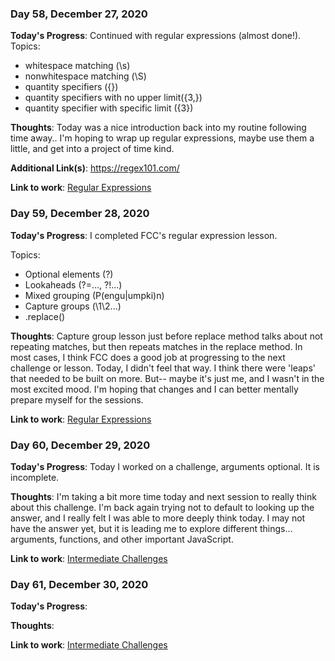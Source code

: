 ### Day 58, December 27, 2020

**Today's Progress**: Continued with regular expressions (almost done!).
Topics: 
- whitespace matching (\s)
- nonwhitespace matching (\S)
- quantity specifiers ({})
- quantity specifiers with no upper limit({3,})
- quantity specifier with specific limit ({3})

**Thoughts**: Today was a nice introduction back into my routine following time away.. I'm hoping to wrap up regular expressions, maybe use them a little, and get into a project of time kind.

**Additional Link(s)**: https://regex101.com/

**Link to work**: [Regular Expressions](https://github.com/jdemarc/100-days-of-code/tree/main/fcc-js-algorithms-dstructures/regular-expressions)

### Day 59, December 28, 2020

**Today's Progress**: I completed FCC's regular expression lesson.

Topics: 
- Optional elements (?)
- Lookaheads (?=..., ?!...)
- Mixed grouping (P(engu|umpki)n)
- Capture groups (\1\2...)
- .replace()

**Thoughts**: Capture group lesson just before replace method talks about not repeating matches, but then repeats matches in the replace method. In most cases, I think FCC does a good job at progressing to the next challenge or lesson. Today, I didn't feel that way. I think there were 'leaps' that needed to be built on more. But-- maybe it's just me, and I wasn't in the most excited mood. I'm hoping that changes and I can better mentally prepare myself for the sessions.

**Link to work**: [Regular Expressions](https://github.com/jdemarc/100-days-of-code/tree/main/fcc-js-algorithms-dstructures/regular-expressions)

### Day 60, December 29, 2020

**Today's Progress**: Today I worked on a challenge, arguments optional. It is incomplete.

**Thoughts**: I'm taking a bit more time today and next session to really think about this challenge. I'm back again trying not to default to looking up the answer, and I really felt I was able to more deeply think today. I may not have the answer yet, but it is leading me to explore different things... arguments, functions, and other important JavaScript.

**Link to work**: [Intermediate Challenges](https://github.com/jdemarc/100-days-of-code/tree/main/fcc-js-algorithms-dstructures/intermediate-algorithm-scripting)

### Day 61, December 30, 2020

**Today's Progress**: 

**Thoughts**:

**Link to work**: [Intermediate Challenges](https://github.com/jdemarc/100-days-of-code/tree/main/fcc-js-algorithms-dstructures/intermediate-algorithm-scripting)